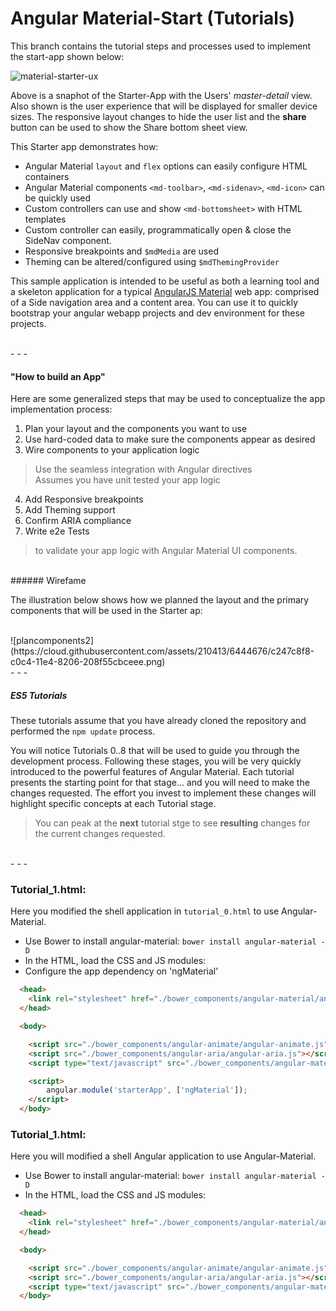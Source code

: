 # Angular Material-Start (Tutorials)

This branch contains the tutorial steps and processes used to implement the start-app shown below:

![material-starter-ux](https://cloud.githubusercontent.com/assets/210413/6443252/4fa82756-c0bb-11e4-9a35-b213b26f49f3.png)

Above is a snaphot of the Starter-App with the Users' *master-detail* view. Also shown is the user experience that will be displayed for smaller device sizes. The responsive layout changes to hide the user list and the **share** button can be used to show the Share bottom sheet view.

This Starter app demonstrates how:

*  Angular Material `layout` and `flex` options can easily configure HTML containers
*  Angular Material components `<md-toolbar>`, `<md-sidenav>`, `<md-icon>` can be quickly used
*  Custom controllers can use and show `<md-bottomsheet>` with HTML templates
*  Custom controller can easily, programmatically open & close the SideNav component.
*  Responsive breakpoints and `$mdMedia` are used
*  Theming can be altered/configured using `$mdThemingProvider`


This sample application is intended to be useful as both a learning tool and a skeleton application for a typical [AngularJS Material](http://angularjs.org/) web app: comprised of a Side navigation area and a content area. You can use it to quickly bootstrap your angular webapp projects and dev environment for these
projects.

<br/>
- - -

#### "How to build an App"

Here are some generalized steps that may be used to conceptualize the app implementation process:

1. Plan your layout and the components you want to use
2. Use hard-coded data to make sure the components appear as desired
3. Wire components to your application logic
> Use the seamless integration with Angular directives<br/>
> Assumes you have unit tested your app logic
4. Add Responsive breakpoints
5. Add Theming support
6. Confirm ARIA compliance
7. Write e2e Tests 
> to validate your app logic with Angular Material UI components.

<br/>
###### Wirefame 

The illustration below shows how we planned the layout and the primary components that will be used in the Starter ap:

<br/>
![plancomponents2](https://cloud.githubusercontent.com/assets/210413/6444676/c247c8f8-c0c4-11e4-8206-208f55cbceee.png)

<br/>
- - -

##### ES5 Tutorials

These tutorials assume that you have already cloned the repository and performed the `npm update` process.

You will notice Tutorials 0..8 that will be used to guide you through the development process. Following these stages, you will be very quickly introduced to the powerful features of Angular Material. Each tutorial presents the starting point for that stage... and you will need to make the changes requested. The effort you invest to implement these changes will highlight specific concepts at each Tutorial stage.

> You can peak at the **next** tutorial stge to see **resulting** changes for the current changes requested. 

<br/>
- - -

### Tutorial_1.html:

Here you modified the shell application in `tutorial_0.html` to use Angular-Material.

* Use Bower to install angular-material:  `bower install angular-material -D`
* In the HTML, load the CSS and JS modules:
* Configure the app dependency on 'ngMaterial'

```html
  <head>
    <link rel="stylesheet" href="./bower_components/angular-material/angular-material.css"/>
  </head>

  <body>

    <script src="./bower_components/angular-animate/angular-animate.js"></script>
    <script src="./bower_components/angular-aria/angular-aria.js"></script>
    <script type="text/javascript" src="./bower_components/angular-material/angular-material.js"></script>

	<script>
		angular.module('starterApp', ['ngMaterial']);
	</script>
  </body>
```

### Tutorial_1.html:

Here you will modified a shell Angular application to use Angular-Material. 

* Use Bower to install angular-material:  `bower install angular-material -D`
* In the HTML, load the CSS and JS modules:

```html
  <head>
    <link rel="stylesheet" href="./bower_components/angular-material/angular-material.css"/>
  </head>

  <body>

    <script src="./bower_components/angular-animate/angular-animate.js"></script>
    <script src="./bower_components/angular-aria/angular-aria.js"></script>
    <script type="text/javascript" src="./bower_components/angular-material/angular-material.js"></script>	
  </body>
```
